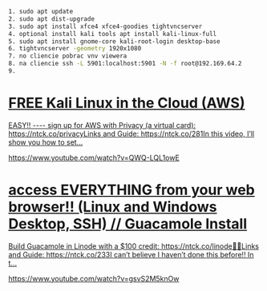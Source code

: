 ``` sh
1. sudo apt update
2. sudo apt dist-upgrade
3. sudo apt install xfce4 xfce4-goodies tightvncserver 
4. optional install kali tools apt install kali-linux-full
5. sudo apt install gnome-core kali-root-login desktop-base
6. tightvncserver -geometry 1920x1080
7. no cliencie pobrac vnv viewera
8. na cliencie ssh -L 5901:localhost:5901 -N -f root@192.169.64.2 
9. 

```

<div class="rich-link-card-container"><a class="rich-link-card" href="https://www.youtube.com/watch?v=QWQ-LQL1owE" target="_blank">
	<div class="rich-link-image-container">
		<div class="rich-link-image" style="background-image: url('https://www.youtube.com/embed/QWQ-LQL1owE?feature=oembed&autoplay=1')">
	</div>
	</div>
	<div class="rich-link-card-text">
		<h1 class="rich-link-card-title">FREE Kali Linux in the Cloud (AWS)</h1>
		<p class="rich-link-card-description">
		EASY!! ---- sign up for AWS with Privacy (a virtual card): https://ntck.co/privacyLinks and Guide: https://ntck.co/281In this video, I’ll show you how to set...
		</p>
		<p class="rich-link-href">
		https://www.youtube.com/watch?v=QWQ-LQL1owE
		</p>
	</div>
</a></div>


<div class="rich-link-card-container"><a class="rich-link-card" href="https://www.youtube.com/watch?v=gsvS2M5knOw" target="_blank">
	<div class="rich-link-image-container">
		<div class="rich-link-image" style="background-image: url('https://www.youtube.com/embed/gsvS2M5knOw?feature=oembed')">
	</div>
	</div>
	<div class="rich-link-card-text">
		<h1 class="rich-link-card-title">access EVERYTHING from your web browser!! (Linux and Windows Desktop, SSH) // Guacamole Install</h1>
		<p class="rich-link-card-description">
		Build Guacamole in Linode with a $100 credit: https://ntck.co/linode🔎🔎Links and Guide: https://ntck.co/233I can’t believe I haven’t done this before!! In t...
		</p>
		<p class="rich-link-href">
		https://www.youtube.com/watch?v=gsvS2M5knOw
		</p>
	</div>
</a></div>

